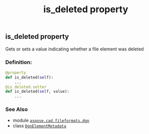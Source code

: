 ﻿---
title: is_deleted property
second_title: Aspose.CAD for Python via .NET API References
description: 
type: docs
weight: 40
url: /python-net/aspose.cad.fileformats.dgn/dgnelementmetadata/is_deleted/
is_root: false
---

## is_deleted property


Gets or sets a value indicating whether a file element was deleted
### Definition:
```python
@property
def is_deleted(self):
    ...
@is_deleted.setter
def is_deleted(self, value):
    ...
```

### See Also
* module [`aspose.cad.fileformats.dgn`](../../)
* class [`DgnElementMetadata`](/cad/python-net/aspose.cad.fileformats.dgn/dgnelementmetadata)

